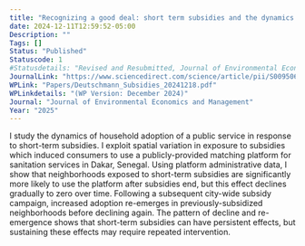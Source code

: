 ```yaml
---
title: "Recognizing a good deal: short term subsidies and the dynamics of public service use"
date: 2024-12-11T12:59:52-05:00
Description: ""
Tags: []
Status: "Published"
Statuscode: 1
#Statusdetails: "Revised and Resubmitted, Journal of Environmental Economics and Management"
JournalLink: "https://www.sciencedirect.com/science/article/pii/S0095069624001888?dgcid=author"
WPLink: "Papers/Deutschmann_Subsidies_20241218.pdf"
WPLinkdetails: "(WP Version: December 2024)"
Journal: "Journal of Environmental Economics and Management"
Year: "2025"
---
```


I study the dynamics of household adoption of a public service in response to short-term subsidies. I exploit
spatial variation in exposure to subsidies which induced consumers to use a publicly-provided matching
platform for sanitation services in Dakar, Senegal. Using platform administrative data, I
show that neighborhoods exposed to short-term subsidies are significantly more likely
to use the platform after subsidies end, but this effect declines gradually to zero over
time. Following a subsequent city-wide subsidy campaign, increased adoption re-emerges in previously-subsidized neighborhoods before declining again. The pattern of decline and re-emergence shows
that short-term subsidies can have persistent effects, but sustaining these effects may
require repeated intervention.